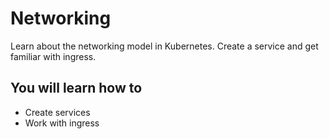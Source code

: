 # Networking

Learn about the networking model in Kubernetes.
Create a service and get familiar with ingress.


## You will learn how to
- Create services
- Work with ingress

